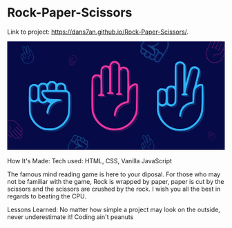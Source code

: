 # Rock-Paper-Scissors


Link to project: https://dans7an.github.io/Rock-Paper-Scissors/.

<img src="final.png" >

How It's Made:
Tech used: HTML, CSS, Vanilla JavaScript

The famous mind reading game is here to your diposal. For those who may not be familiar with the game, Rock is wrapped by paper, paper is cut by the scissors and the scissors are crushed by the rock. I wish you all the best in regards to beating the CPU.

Lessons Learned:
No matter how simple a project may look on the outside, never underestimate it! Coding ain't peanuts
